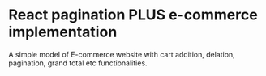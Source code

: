 # React pagination PLUS e-commerce implementation
A simple model of E-commerce website with cart addition, delation, pagination, grand total etc functionalities.

